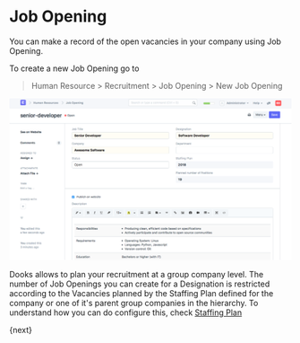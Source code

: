 <!-- add-breadcrumbs -->
# Job Opening

You can make a record of the open vacancies in your company using Job Opening.

To create a new Job Opening go to

> Human Resource > Recruitment > Job Opening > New Job Opening

<img class="screenshot" alt="Job Opening" src="../assets/job-opening.png">

Dooks allows to plan your recruitment at a group company level. The number of Job Openings you can create for a Designation is restricted according to the Vacancies planned by the Staffing Plan defined for the company or one of it's parent group companies in the hierarchy. To understand how you can do configure this, check [Staffing Plan](/dooks/human-resources/setup/staffing-plan.md)

{next}
